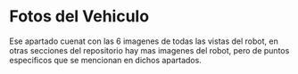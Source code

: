 Fotos del Vehiculo
====

Ese apartado cuenat con las 6 imagenes de todas las vistas del robot, en otras secciones del repositorio hay mas imagenes del robot, pero de puntos especificos que se mencionan en dichos apartados.
